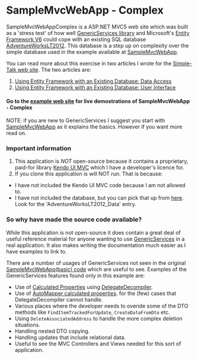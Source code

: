 SampleMvcWebApp - Complex
=========================

SampleMvcWebAppComplex is a ASP.NET MVC5 web site which was built as a 'stress test' of how well 
[GenericServices library](https://github.com/JonPSmith/GenericServices) and Microsoft's 
[Entity Framework V6](http://msdn.microsoft.com/en-us/data/aa937723) could cope with an existing SQL
database [AdventureWorksLT2012](http://msftdbprodsamples.codeplex.com/releases/view/55330).
This database is a step up on complexity over the simple database used in the example available at 
[SampleMvcWebApp](http://samplemvcwebapp.net/).

You can read more about this exercise in two articles I wrote for the 
[Simple-Talk web site](https://www.simple-talk.com/). The two articles are:

1. [Using Entity Framework with an Existing Database: Data Access](https://www.simple-talk.com/dotnet/.net-framework/using-entity-framework-with-an-existing-database-data-access/)
2. [Using Entity Framework with an Existing Database: User Interface](https://www.simple-talk.com/dotnet/asp.net/using-entity-framework-with-an-existing-database--user-interface/)

#### Go to the [example web site](http://complex.samplemvcwebapp.net/) for live demostrations of SampleMvcWebApp - Complex 

NOTE: if you are new to GenericServices I suggest you start with [SampleMvcWebApp](http://samplemvcwebapp.net/)
as it explains the basics. However if you want more read on.

### Important information

1. This application is *NOT* open-source because it contains a proprietary, paid-for library 
[Kendo UI MVC](http://docs.telerik.com/kendo-ui/aspnet-mvc/introduction) which I have a developer's licence for.
2. If you clone this application is will NOT run. That is because:
  * I have not included the Kendo UI MVC code because I am not allowed to.
  * I have not included the database, but you can pick that up from [here](http://msftdbprodsamples.codeplex.com/releases/view/55330).
Look for the 'AdventureWorksLT2012_Data' entry.

### So why have made the source code available?

While this application is not open-source it does contain a great deal of useful reference material for
anyone wanting to use [GenericServices](https://github.com/JonPSmith/GenericServices) in a real application.
It also makes writing the documentation much easier as I have examples to link to.

There are a number of usages of GenericServices not seen in the original 
[SampleMvcWebApp(basic) code](https://github.com/JonPSmith/SampleMvcWebApp) 
which are useful to see. 
Examples of the GenericServices features found only in this example are:

- Use of [Calculated Properties](https://github.com/JonPSmith/GenericServices/wiki/Calculated-properties)
using [DelegateDecompiler](https://github.com/hazzik/DelegateDecompiler).
- Use of [AutoMapper calculated properties](https://github.com/JonPSmith/GenericServices/wiki/DTO-data-copying#using-automapper-for-calculated-properties).
for the (few) cases that DelegateDecompiler cannot handle.
- Various places where the developer needs to overide some of the DTO methods like 
`FindItemTrackedForUpdate`, `CreateDataFromDto` etc.
- Using `DeleteAssociatedAddress` to handle the more complex deletion situations.
- Handling nested DTO copying.
- Handling updates that include relational data.
- Useful to see the MVC Controllers and Views needed for this sort of application. 

